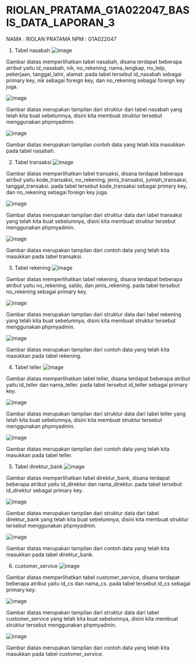 # RIOLAN_PRATAMA_G1A022047_BASIS_DATA_LAPORAN_3

NAMA : RIOLAN PRATAMA
NPM  : G1A022047

1. Tabel nasabah
![image](https://github.com/RiolanPratama/RIOLAN_PRATAMA_G1A022047_BASIS_DATA_LAPORAN_3/assets/102577435/49a0bbae-28b0-4d4b-9fa8-8593d63611c4)

Gambar diatas memperlihatkan tabel nasabah, disana terdapat beberapa atribut yaitu id_nasabah, nik, no_rekening, nama_lengkap, no_telp, pekerjaan, tanggal_lahir, alamat. pada tabel tersebut id_nasabah sebagai primary key, nik sebagai foreign key, dan no_rekening sebagai foreign key juga.

![image](https://github.com/RiolanPratama/RIOLAN_PRATAMA_G1A022047_BASIS_DATA_LAPORAN_3/assets/102577435/00dccb7c-6ab4-4475-b874-684a42f08cf6)

Gambar diatas merupakan tampilan dari struktur dari tabel nasabah yang telah kita buat sebelumnya, disini kita membuat struktur tersebut menggunakan phpmyadmin.

![image](https://github.com/RiolanPratama/RIOLAN_PRATAMA_G1A022047_BASIS_DATA_LAPORAN_3/assets/102577435/04212b61-c27a-4cf2-92b4-d11cfb2d8188)

Gambar diatas merupakan tampilan contoh data yang telah kita masukkan pada tabel nasabah.

2. Tabel transaksi
![image](https://github.com/RiolanPratama/RIOLAN_PRATAMA_G1A022047_BASIS_DATA_LAPORAN_3/assets/102577435/38eac4da-86b5-4252-8482-95219c491c43)

Gambar diatas memperlihatkan tabel transaksi, disana terdapat beberapa atribut yaitu kode_transaksi, no_rekening, jenis_transaksi, jumlah_transaksi, tanggal_transaksi. pada tabel tersebut kode_transaksi sebagai primary key, dan no_rekening sebagai foreign key juga.

![image](https://github.com/RiolanPratama/RIOLAN_PRATAMA_G1A022047_BASIS_DATA_LAPORAN_3/assets/102577435/0c5bd649-2532-4e86-9095-14176f00746d)

Gambar diatas merupakan tampilan dari struktur data dari tabel transaksi yang telah kita buat sebelumnya, disini kita membuat struktur tersebut menggunakan phpmyadmin.

![image](https://github.com/RiolanPratama/RIOLAN_PRATAMA_G1A022047_BASIS_DATA_LAPORAN_3/assets/102577435/74d73b26-338f-4f13-93e7-568fc30926f2)

Gambar diatas merupakan tampilan dari contoh data yang telah kita masukkan pada tabel transaksi.

3. Tabel rekening
![image](https://github.com/RiolanPratama/RIOLAN_PRATAMA_G1A022047_BASIS_DATA_LAPORAN_3/assets/102577435/ef0c6d3e-9f84-4f2f-b8e8-8295c033434c)

Gambar diatas memperlihatkan tabel rekening, disana terdapat beberapa atribut yaitu no_rekening, saldo, dan jenis_rekening. pada tabel tersebut no_rekening sebagai primary key.

![image](https://github.com/RiolanPratama/RIOLAN_PRATAMA_G1A022047_BASIS_DATA_LAPORAN_3/assets/102577435/2c8543de-976b-4c7f-b34e-9e6f19e98cc0)

Gambar diatas merupakan tampilan dari struktur data dari tabel rekening yang telah kita buat sebelumnya, disini kita membuat struktur tersebut menggunakan phpmyadmin.

![image](https://github.com/RiolanPratama/RIOLAN_PRATAMA_G1A022047_BASIS_DATA_LAPORAN_3/assets/102577435/3e958f84-1512-4edd-a9de-e2d995b922d7)

Gambar diatas merupakan tampilan dari contoh data yang telah kita masukkan pada tabel rekening.

4. Tabel teller
![image](https://github.com/RiolanPratama/RIOLAN_PRATAMA_G1A022047_BASIS_DATA_LAPORAN_3/assets/102577435/f51e75a3-4fed-445c-9e66-aed9b538373b)

Gambar diatas memperlihatkan tabel teller, disana terdapat beberapa atribut yaitu id_teller dan nama_teller. pada tabel tersebut id_teller sebagai primary key.

![image](https://github.com/RiolanPratama/RIOLAN_PRATAMA_G1A022047_BASIS_DATA_LAPORAN_3/assets/102577435/c42068ef-9d4d-4885-9a35-876d355a9156)

Gambar diatas merupakan tampilan dari struktur data dari tabel teller yang telah kita buat sebelumnya, disini kita membuat struktur tersebut menggunakan phpmyadmin.

![image](https://github.com/RiolanPratama/RIOLAN_PRATAMA_G1A022047_BASIS_DATA_LAPORAN_3/assets/102577435/8aa788f7-4523-4496-8a49-295c1cef09ad)

Gambar diatas merupakan tampilan dari contoh data yang telah kita masukkan pada tabel teller.

5. Tabel direktur_bank
![image](https://github.com/RiolanPratama/RIOLAN_PRATAMA_G1A022047_BASIS_DATA_LAPORAN_3/assets/102577435/34e2df02-8689-440a-a6c2-f1347705c838)

Gambar diatas memperlihatkan tabel direktur_bank, disana terdapat beberapa atribut yaitu id_direktur dan nama_direktur. pada tabel tersebut id_direktur sebagai primary key.

![image](https://github.com/RiolanPratama/RIOLAN_PRATAMA_G1A022047_BASIS_DATA_LAPORAN_3/assets/102577435/cf3ac06a-105b-48ea-8a7b-3a7939c55e7f)

Gambar diatas merupakan tampilan dari struktur data dari tabel direktur_bank yang telah kita buat sebelumnya, disini kita membuat struktur tersebut menggunakan phpmyadmin.

![image](https://github.com/RiolanPratama/RIOLAN_PRATAMA_G1A022047_BASIS_DATA_LAPORAN_3/assets/102577435/fdeaad69-0202-46dd-bd47-06d4e1c413d3)

Gambar diatas merupakan tampilan dari contoh data yang telah kita masukkan pada tabel direktur_bank.

6. customer_service
![image](https://github.com/RiolanPratama/RIOLAN_PRATAMA_G1A022047_BASIS_DATA_LAPORAN_3/assets/102577435/a957c9c5-bc66-4e20-98ef-e855e7fa41fb)

Gambar diatas memperlihatkan tabel customer_service, disana terdapat beberapa atribut yaitu id_cs dan nama_cs. pada tabel tersebut id_cs sebagai primary key.

![image](https://github.com/RiolanPratama/RIOLAN_PRATAMA_G1A022047_BASIS_DATA_LAPORAN_3/assets/102577435/152a1a31-b865-4a3e-97b5-5058a9dd6aea)

Gambar diatas merupakan tampilan dari struktur data dari tabel customer_service yang telah kita buat sebelumnya, disini kita membuat struktur tersebut menggunakan phpmyadmin.

![image](https://github.com/RiolanPratama/RIOLAN_PRATAMA_G1A022047_BASIS_DATA_LAPORAN_3/assets/102577435/9cc96a1e-7ce9-4bd7-ac4a-493f881c2395)

Gambar diatas merupakan tampilan dari contoh data yang telah kita masukkan pada tabel customer_service.
